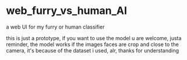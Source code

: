 # web_furry_vs_human_AI
a web UI for my furry or human classifier

this is just a prototype, if you want to use the model u are welcome, justa  reminder, the model works if
the images faces are crop and close to the camera, it's because of the dataset i used, alr, thanks for understanding
